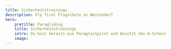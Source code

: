 ```yaml
---
title: Sicherheitstrainings
description: Fly Tirol Flugschule in Westendorf
hero: 
    pretitle: Paragliding
    title: Sicherheitstrainings
    intro: Du bist bereits ein Paragleitpilot und besitzt den A-Schein und möchtest optimal auf außergewöhnliche Flugsituationen vorbereitet werden? Dann fahr mit der Flugschule Fly Tirol an den wunderschönen Lago Di Garda um unter professioneller Anleitung von Sebastian Kahn Extremsituationen zu simulieren und diverse Abstiegshilfen wie z.B. die Steilspirale und den B-Stall zu lernen oder zu perfektionieren, um in Zukunft kritische Flugsituationen zu meistern oder vermeiden zu können.
    image: 
---
```


<hero-two :hero="hero"></hero-two>

